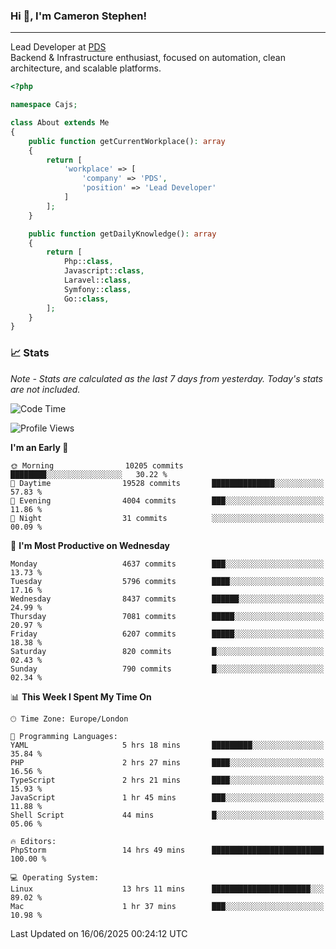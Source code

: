 ### Hi 👋, I'm Cameron Stephen!

---

Lead Developer at [PDS](https://prindatasolutions.co.uk)  
Backend & Infrastructure enthusiast, focused on automation, clean architecture, and scalable platforms.


```php
<?php

namespace Cajs;

class About extends Me
{
    public function getCurrentWorkplace(): array
    {
        return [
            'workplace' => [
                'company' => 'PDS',
                'position' => 'Lead Developer'
            ]
        ];
    }

    public function getDailyKnowledge(): array
    {
        return [
            Php::class,
            Javascript::class,
            Laravel::class,
            Symfony::class,
            Go::class,
        ];
    }
}
```

### 📈 Stats
<p><em>Note - Stats are calculated as the last 7 days from yesterday. Today's stats are not included.</em></p>


<!--START_SECTION:waka-->
![Code Time](http://img.shields.io/badge/Code%20Time-4%2C533%20hrs%2018%20mins-blue)

![Profile Views](http://img.shields.io/badge/Profile%20Views-0-blue)

**I'm an Early 🐤** 

```text
🌞 Morning                10205 commits       ████████░░░░░░░░░░░░░░░░░   30.22 % 
🌆 Daytime                19528 commits       ██████████████░░░░░░░░░░░   57.83 % 
🌃 Evening                4004 commits        ███░░░░░░░░░░░░░░░░░░░░░░   11.86 % 
🌙 Night                  31 commits          ░░░░░░░░░░░░░░░░░░░░░░░░░   00.09 % 
```
📅 **I'm Most Productive on Wednesday** 

```text
Monday                   4637 commits        ███░░░░░░░░░░░░░░░░░░░░░░   13.73 % 
Tuesday                  5796 commits        ████░░░░░░░░░░░░░░░░░░░░░   17.16 % 
Wednesday                8437 commits        ██████░░░░░░░░░░░░░░░░░░░   24.99 % 
Thursday                 7081 commits        █████░░░░░░░░░░░░░░░░░░░░   20.97 % 
Friday                   6207 commits        █████░░░░░░░░░░░░░░░░░░░░   18.38 % 
Saturday                 820 commits         █░░░░░░░░░░░░░░░░░░░░░░░░   02.43 % 
Sunday                   790 commits         █░░░░░░░░░░░░░░░░░░░░░░░░   02.34 % 
```


📊 **This Week I Spent My Time On** 

```text
🕑︎ Time Zone: Europe/London

💬 Programming Languages: 
YAML                     5 hrs 18 mins       █████████░░░░░░░░░░░░░░░░   35.84 % 
PHP                      2 hrs 27 mins       ████░░░░░░░░░░░░░░░░░░░░░   16.56 % 
TypeScript               2 hrs 21 mins       ████░░░░░░░░░░░░░░░░░░░░░   15.93 % 
JavaScript               1 hr 45 mins        ███░░░░░░░░░░░░░░░░░░░░░░   11.88 % 
Shell Script             44 mins             █░░░░░░░░░░░░░░░░░░░░░░░░   05.06 % 

🔥 Editors: 
PhpStorm                 14 hrs 49 mins      █████████████████████████   100.00 % 

💻 Operating System: 
Linux                    13 hrs 11 mins      ██████████████████████░░░   89.02 % 
Mac                      1 hr 37 mins        ███░░░░░░░░░░░░░░░░░░░░░░   10.98 % 
```


 Last Updated on 16/06/2025 00:24:12 UTC
<!--END_SECTION:waka-->
